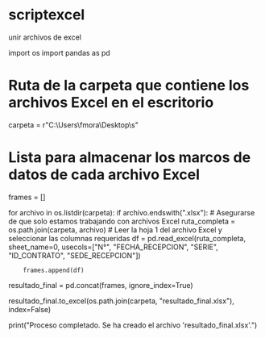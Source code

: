 # scriptexcel
unir archivos de excel

import os
import pandas as pd

# Ruta de la carpeta que contiene los archivos Excel en el escritorio
carpeta = r"C:\Users\fmora\Desktop\s"

# Lista para almacenar los marcos de datos de cada archivo Excel
frames = []


for archivo in os.listdir(carpeta):
    if archivo.endswith(".xlsx"):  # Asegurarse de que solo estamos trabajando con archivos Excel
        ruta_completa = os.path.join(carpeta, archivo)
        # Leer la hoja 1 del archivo Excel y seleccionar las columnas requeridas
        df = pd.read_excel(ruta_completa, sheet_name=0, usecols=["N°", "FECHA_RECEPCION", "SERIE", "ID_CONTRATO", "SEDE_RECEPCION"])
        
        frames.append(df)

resultado_final = pd.concat(frames, ignore_index=True)

resultado_final.to_excel(os.path.join(carpeta, "resultado_final.xlsx"), index=False)

print("Proceso completado. Se ha creado el archivo 'resultado_final.xlsx'.")


